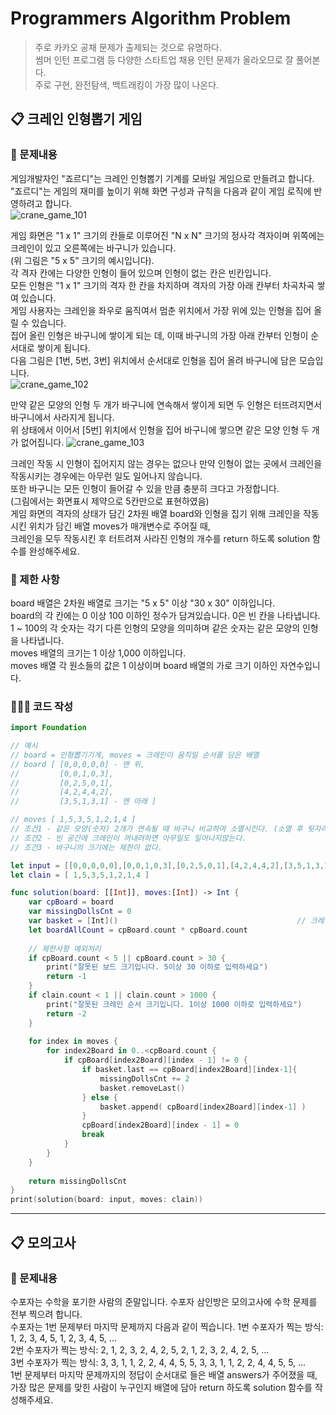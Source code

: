 # Programmers Algorithm Problem
> 주로 카카오 공채 문제가 출제되는 것으로 유명하다.   
> 썸머 인턴 프로그램 등 다양한 스타트업 채용 인턴 문제가 올라오므로 잘 풀어본다.   
> 주로 구현, 완전탐색, 백트래킹이 가장 많이 나온다.   

## 📋 크레인 인형뽑기 게임
### 📜 문제내용   
게임개발자인 "죠르디"는 크레인 인형뽑기 기계를 모바일 게임으로 만들려고 합니다.   
"죠르디"는 게임의 재미를 높이기 위해 화면 구성과 규칙을 다음과 같이 게임 로직에 반영하려고 합니다.   
![crane_game_101](https://user-images.githubusercontent.com/92699723/150051404-341b797c-1e6a-4895-85aa-aff2c34e1275.png)

게임 화면은 "1 x 1" 크기의 칸들로 이루어진 "N x N" 크기의 정사각 격자이며 위쪽에는 크레인이 있고 오른쪽에는 바구니가 있습니다.   
(위 그림은 "5 x 5" 크기의 예시입니다).   
각 격자 칸에는 다양한 인형이 들어 있으며 인형이 없는 칸은 빈칸입니다.   
모든 인형은 "1 x 1" 크기의 격자 한 칸을 차지하며 격자의 가장 아래 칸부터 차곡차곡 쌓여 있습니다.   
게임 사용자는 크레인을 좌우로 움직여서 멈춘 위치에서 가장 위에 있는 인형을 집어 올릴 수 있습니다.   
집어 올린 인형은 바구니에 쌓이게 되는 데, 이때 바구니의 가장 아래 칸부터 인형이 순서대로 쌓이게 됩니다.   
다음 그림은 [1번, 5번, 3번] 위치에서 순서대로 인형을 집어 올려 바구니에 담은 모습입니다.   
![crane_game_102](https://user-images.githubusercontent.com/92699723/150051477-6eb5a0fa-45df-40ad-a5cf-e46163c00310.png)

만약 같은 모양의 인형 두 개가 바구니에 연속해서 쌓이게 되면 두 인형은 터뜨려지면서 바구니에서 사라지게 됩니다.   
위 상태에서 이어서 [5번] 위치에서 인형을 집어 바구니에 쌓으면 같은 모양 인형 두 개가 없어집니다.
![crane_game_103](https://user-images.githubusercontent.com/92699723/150051549-6afee07a-6bf5-4a20-ad38-562ea8efcdf7.gif)

크레인 작동 시 인형이 집어지지 않는 경우는 없으나 만약 인형이 없는 곳에서 크레인을 작동시키는 경우에는 아무런 일도 일어나지 않습니다.   
또한 바구니는 모든 인형이 들어갈 수 있을 만큼 충분히 크다고 가정합니다.   
(그림에서는 화면표시 제약으로 5칸만으로 표현하였음)   
게임 화면의 격자의 상태가 담긴 2차원 배열 board와 인형을 집기 위해 크레인을 작동시킨 위치가 담긴 배열 moves가 매개변수로 주어질 때,   
크레인을 모두 작동시킨 후 터트려져 사라진 인형의 개수를 return 하도록 solution 함수를 완성해주세요.

### 📌 제한 사항
board 배열은 2차원 배열로 크기는 "5 x 5" 이상 "30 x 30" 이하입니다.   
board의 각 칸에는 0 이상 100 이하인 정수가 담겨있습니다. 0은 빈 칸을 나타냅니다.   
1 ~ 100의 각 숫자는 각기 다른 인형의 모양을 의미하며 같은 숫자는 같은 모양의 인형을 나타냅니다.   
moves 배열의 크기는 1 이상 1,000 이하입니다.   
moves 배열 각 원소들의 값은 1 이상이며 board 배열의 가로 크기 이하인 자연수입니다.   

### 🧑🏼‍💻 코드 작성
```Swift
import Foundation

// 예시
// board = 인형뽑기기계, moves = 크레인이 움직일 순서를 담은 배열
// board [ [0,0,0,0,0] - 맨 위,
//         [0,0,1,0,3],
//         [0,2,5,0,1],
//         [4,2,4,4,2],
//         [3,5,1,3,1] - 멘 아래 ]

// moves [ 1,5,3,5,1,2,1,4 ]
// 조건1 - 같은 모양(숫자) 2개가 연속될 때 바구니 비교하여 소멸시킨다. (소멸 후 뒷자리 요소를 앞으로 땡겨와야한다)
// 조건2 - 빈 공간에 크레인이 꺼내려하면 아무일도 일어나지않는다.
// 조건3 - 바구니의 크기에는 제한이 없다.

let input = [[0,0,0,0,0],[0,0,1,0,3],[0,2,5,0,1],[4,2,4,4,2],[3,5,1,3,1]]
let clain = [ 1,5,3,5,1,2,1,4 ]

func solution(board: [[Int]], moves:[Int]) -> Int {
    var cpBoard = board
    var missingDollsCnt = 0
    var basket = [Int]()                                        // 크레인이 추출한 값을 보관하는 곳
    let boardAllCount = cpBoard.count * cpBoard.count
    
    // 제한사항 예외처리
    if cpBoard.count < 5 || cpBoard.count > 30 {
        print("잘못된 보드 크기입니다. 5이상 30 이하로 입력하세요")
        return -1
    }
    if clain.count < 1 || clain.count > 1000 {
        print("잘못된 크레인 순서 크기입니다. 1이상 1000 이하로 입력하세요")
        return -2
    }
    
    for index in moves {
        for index2Board in 0..<cpBoard.count {                              // 각 행(indexX)의 같은 열을 탐색하기 위해 행의 갯수만큼 반복
            if cpBoard[index2Board][index - 1] != 0 {                       // 첫 번째 행부터 i번째 index가 0인지 확인한다.
                if basket.last == cpBoard[index2Board][index-1]{            // 인형이 있는 경우 basket의 마지막 값과 비교한다.
                    missingDollsCnt += 2                                    // basket 마지막 값과 같은 경우 지워주고 count+2
                    basket.removeLast()
                } else {
                    basket.append( cpBoard[index2Board][index-1] )
                }
                cpBoard[index2Board][index - 1] = 0                         // board에 있던 인형이 옮겨짐으로 '0'으로 표시
                break
            }
        }
    }
    
    return missingDollsCnt
}
print(solution(board: input, moves: clain))
```
***
## 📋 모의고사
### 📜 문제내용   
수포자는 수학을 포기한 사람의 준말입니다. 수포자 삼인방은 모의고사에 수학 문제를 전부 찍으려 합니다.   
수포자는 1번 문제부터 마지막 문제까지 다음과 같이 찍습니다.
1번 수포자가 찍는 방식: 1, 2, 3, 4, 5, 1, 2, 3, 4, 5, ...   
2번 수포자가 찍는 방식: 2, 1, 2, 3, 2, 4, 2, 5, 2, 1, 2, 3, 2, 4, 2, 5, ...   
3번 수포자가 찍는 방식: 3, 3, 1, 1, 2, 2, 4, 4, 5, 5, 3, 3, 1, 1, 2, 2, 4, 4, 5, 5, ...   
1번 문제부터 마지막 문제까지의 정답이 순서대로 들은 배열 answers가 주어졌을 때,   
가장 많은 문제를 맞힌 사람이 누구인지 배열에 담아 return 하도록 solution 함수를 작성해주세요.